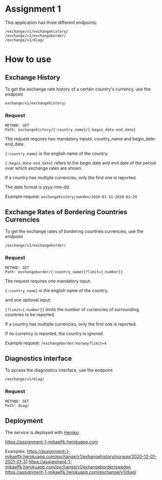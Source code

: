 # Assignment 1


This application has three different endpoints:

```
/exchange/v1/exchangehistory/
/exchange/v1/exchangeborder/
/exchange/v1/diag/
```
# How to use

## Exchange History
To get the exchange rate history of a certain country's currency, use the endpoint
```
exchange/v1/exchangehistory/
```
### Request
```
METHOD: GET
Path: exchangehistory/{:country_name}/{:begin_date-end_date}
```
The request requires two mandatory inputs: country_name and begin_date-end_date.

```{:country_name}``` is the english name of the country.

```{:begin_date-end_date}``` refers to the begin date and end date of the period over which exchange rates are shown.

If a country has multiple currencies, only the first one is reported.

The date format is yyyy-mm-dd.

Example request: ```exchangehistory/sweden/2020-01-31-2020-02-29```


## Exchange Rates of Bordering Countries Currencies
To get the exchange rates of bordering countries currencies, use the endpoint 
```
/exchange/v1/exchangeborder/
```
### Request
```
METHOD: GET
Path: exchangeborder/{:country_name}{?limit={:number}}
```
The request requires one mandatory input:

```{:country_name}``` is the english name of the country.

and one optional input:

```{?limit={:number}}``` limits the number of currencies of surrounding countries to be reported. 

If a country has multiple currencies, only the first one is reported.

If no currency is reported, the country is ignored.

Example request: ```/exchangeborder/norway?limit=4```


## Diagnostics interface
To access the diagnostics interface, use the endpoint
```
/exchange/v1/diag/
```
### Request
```
METHOD: GET
Path: diag/
```

## Deployment
The service is deployed with [Heroku](https://heroku.com):

https://assignment-1-mikaelfk.herokuapp.com

Examples:
https://assignment-1-mikaelfk.herokuapp.com/exchange/v1/exhangehistory/norway/2020-12-01-2021-01-31
https://assignment-1-mikaelfk.herokuapp.com/exchange/v1/exhangeborder/sweden
https://assignment-1-mikaelfk.herokuapp.com/exchange/v1/diag/
